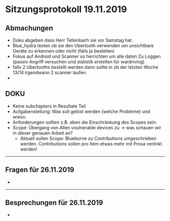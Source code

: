 # Sitzungsprotokoll 19.11.2019

## Abmachungen
* Doku abgeben dass Herr Tellenbach sie vor Samstag hat.
* Blue_hydra testen ob sie den Ubertooth verwenden um unsichtbare Geräte zu erkennen oder nicht (falls ja bestellen)
* Fokus auf Android und Scanner so herrichten um alle daten Zu Loggen (passiv Angriff versuchen und statistik erstellen für wardriving)
* falls 2 Ubertooths bestellt werden dann sollte in zb der letzten Woche 13/14 irgendwann 2 scanner laufen.
* 
  
  
 ## DOKU
* Keine subchapters in Resultate Teil
* Aufgabenstellung: Was soll gelöst werden (welche Probleme) und wieso.
* Anforderungen sollten z.B. eben die Einschränkung des Scopes sein.
* Scope: Übergang von Allen voulnerable devices zu -> was schauen wir in dieser genauen Arbeit an?
    * Aktuell sollen Scope: Blueborne zu Contributions umgeschrieben werden. Contributions sollen pro Item etwas mehr mit Prosa verlinkt werden!


---

## Fragen für 26.11.2019
* 

---

## Besprechungen für 26.11.2019
*
